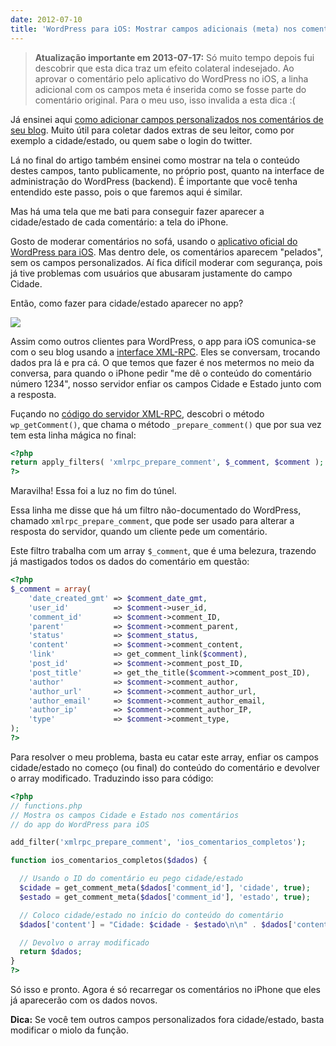 ```yaml
---
date: 2012-07-10
title: 'WordPress para iOS: Mostrar campos adicionais (meta) nos comentários'
---
```


> **Atualização importante em 2013-07-17:** Só muito tempo depois fui descobrir que esta dica traz um efeito colateral indesejado. Ao aprovar o comentário pelo aplicativo do WordPress no iOS, a linha adicional com os campos meta é inserida como se fosse parte do comentário original. Para o meu uso, isso invalida a esta dica :(

Já ensinei aqui [como adicionar campos personalizados nos comentários de seu blog](http://aurelio.net/wordpress/adicionar-campos-formulario-comentarios/). Muito útil para coletar dados extras de seu leitor, como por exemplo a cidade/estado, ou quem sabe o login do twitter.

Lá no final do artigo também ensinei como mostrar na tela o conteúdo destes campos, tanto publicamente, no próprio post, quanto na interface de administração do WordPress (backend). É importante que você tenha entendido este passo, pois o que faremos aqui é similar.

Mas há uma tela que me bati para conseguir fazer aparecer a cidade/estado de cada comentário: a tela do iPhone.

Gosto de moderar comentários no sofá, usando o [aplicativo oficial do WordPress para iOS](http://ios.wordpress.org/). Mas dentro dele, os comentários aparecem "pelados", sem os campos personalizados. Aí fica difícil moderar com segurança, pois já tive problemas com usuários que abusaram justamente do campo Cidade.

Então, como fazer para cidade/estado aparecer no app?

![](http://aurelio.net/img/wp/ios-comment-meta.png)

Assim como outros clientes para WordPress, o app para iOS comunica-se com o seu blog usando a [interface XML-RPC](http://codex.wordpress.org/XML-RPC_Support). Eles se conversam, trocando dados pra lá e pra cá. O que temos que fazer é nos metermos no meio da conversa, para quando o iPhone pedir "me dê o conteúdo do comentário número 1234", nosso servidor enfiar os campos Cidade e Estado junto com a resposta.

Fuçando no [código do servidor XML-RPC](http://core.trac.wordpress.org/browser/tags/3.4.1/wp-includes/class-wp-xmlrpc-server.php), descobri o método `wp_getComment()`, que chama o método `_prepare_comment()` que por sua vez tem esta linha mágica no final:

```php
<?php
return apply_filters( 'xmlrpc_prepare_comment', $_comment, $comment );
?>
```

Maravilha! Essa foi a luz no fim do túnel.

Essa linha me disse que há um filtro não-documentado do WordPress, chamado `xmlrpc_prepare_comment`, que pode ser usado para alterar a resposta do servidor, quando um cliente pede um comentário.

Este filtro trabalha com um array `$_comment`, que é uma belezura, trazendo já mastigados todos os dados do comentário em questão:

```php
<?php
$_comment = array(
    'date_created_gmt' => $comment_date_gmt,
    'user_id'          => $comment->user_id,
    'comment_id'       => $comment->comment_ID,
    'parent'           => $comment->comment_parent,
    'status'           => $comment_status,
    'content'          => $comment->comment_content,
    'link'             => get_comment_link($comment),
    'post_id'          => $comment->comment_post_ID,
    'post_title'       => get_the_title($comment->comment_post_ID),
    'author'           => $comment->comment_author,
    'author_url'       => $comment->comment_author_url,
    'author_email'     => $comment->comment_author_email,
    'author_ip'        => $comment->comment_author_IP,
    'type'             => $comment->comment_type,
);
?>
```

Para resolver o meu problema, basta eu catar este array, enfiar os campos cidade/estado no começo (ou final) do conteúdo do comentário e devolver o array modificado. Traduzindo isso para código:

```php
<?php
// functions.php
// Mostra os campos Cidade e Estado nos comentários
// do app do WordPress para iOS

add_filter('xmlrpc_prepare_comment', 'ios_comentarios_completos');

function ios_comentarios_completos($dados) {

  // Usando o ID do comentário eu pego cidade/estado
  $cidade = get_comment_meta($dados['comment_id'], 'cidade', true);
  $estado = get_comment_meta($dados['comment_id'], 'estado', true);

  // Coloco cidade/estado no início do conteúdo do comentário
  $dados['content'] = "Cidade: $cidade - $estado\n\n" . $dados['content'];

  // Devolvo o array modificado
  return $dados;
}
?>
```

Só isso e pronto. Agora é só recarregar os comentários no iPhone que eles já aparecerão com os dados novos.

**Dica:** Se você tem outros campos personalizados fora cidade/estado, basta modificar o miolo da função.

